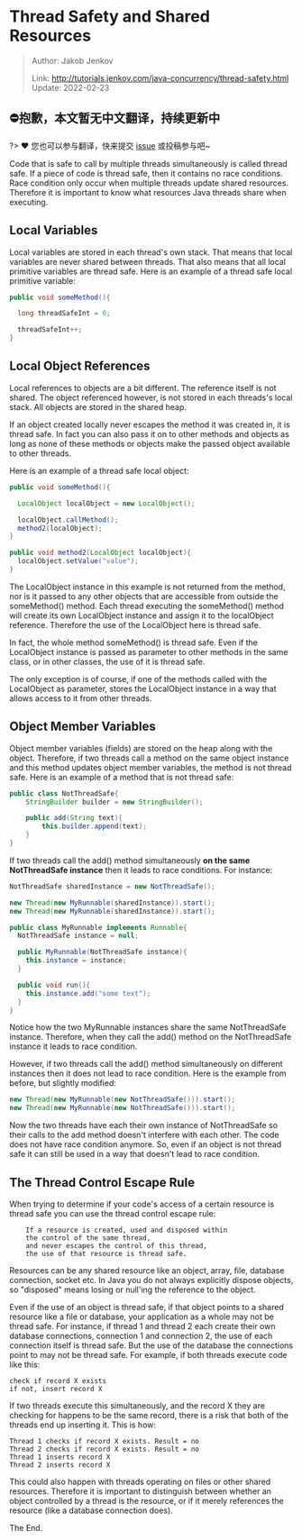 # Thread Safety and Shared Resources

> Author: Jakob Jenkov
>
> Link: http://tutorials.jenkov.com/java-concurrency/thread-safety.html  Update: 2022-02-23

## ⛔抱歉，本文暂无中文翻译，持续更新中
?> ❤️ 您也可以参与翻译，快来提交 [issue](https://github.com/senlypan/concurrent-programming-docs/issues) 或投稿参与吧~

Code that is safe to call by multiple threads simultaneously is called thread safe. If a piece of code is thread safe, then it contains no race conditions. Race condition only occur when multiple threads update shared resources. Therefore it is important to know what resources Java threads share when executing.

## Local Variables

Local variables are stored in each thread's own stack. That means that local variables are never shared between threads. That also means that all local primitive variables are thread safe. Here is an example of a thread safe local primitive variable:

```java
public void someMethod(){

  long threadSafeInt = 0;

  threadSafeInt++;
}
```

## Local Object References

Local references to objects are a bit different. The reference itself is not shared. The object referenced however, is not stored in each threads's local stack. All objects are stored in the shared heap.

If an object created locally never escapes the method it was created in, it is thread safe. In fact you can also pass it on to other methods and objects as long as none of these methods or objects make the passed object available to other threads.

Here is an example of a thread safe local object:

```java
public void someMethod(){

  LocalObject localObject = new LocalObject();

  localObject.callMethod();
  method2(localObject);
}

public void method2(LocalObject localObject){
  localObject.setValue("value");
}

```

The LocalObject instance in this example is not returned from the method, nor is it passed to any other objects that are accessible from outside the someMethod() method. Each thread executing the someMethod() method will create its own LocalObject instance and assign it to the localObject reference. Therefore the use of the LocalObject here is thread safe.

In fact, the whole method someMethod() is thread safe. Even if the LocalObject instance is passed as parameter to other methods in the same class, or in other classes, the use of it is thread safe.

The only exception is of course, if one of the methods called with the LocalObject as parameter, stores the LocalObject instance in a way that allows access to it from other threads.

## Object Member Variables

Object member variables (fields) are stored on the heap along with the object. Therefore, if two threads call a method on the same object instance and this method updates object member variables, the method is not thread safe. Here is an example of a method that is not thread safe:

```java
public class NotThreadSafe{
    StringBuilder builder = new StringBuilder();

    public add(String text){
        this.builder.append(text);
    }
}
```

If two threads call the add() method simultaneously **on the same NotThreadSafe instance** then it leads to race conditions. For instance:

```java
NotThreadSafe sharedInstance = new NotThreadSafe();

new Thread(new MyRunnable(sharedInstance)).start();
new Thread(new MyRunnable(sharedInstance)).start();

public class MyRunnable implements Runnable{
  NotThreadSafe instance = null;

  public MyRunnable(NotThreadSafe instance){
    this.instance = instance;
  }

  public void run(){
    this.instance.add("some text");
  }
}
```

Notice how the two MyRunnable instances share the same NotThreadSafe instance. Therefore, when they call the add() method on the NotThreadSafe instance it leads to race condition.

However, if two threads call the add() method simultaneously on different instances then it does not lead to race condition. Here is the example from before, but slightly modified:

```java
new Thread(new MyRunnable(new NotThreadSafe())).start();
new Thread(new MyRunnable(new NotThreadSafe())).start();
```

Now the two threads have each their own instance of NotThreadSafe so their calls to the add method doesn't interfere with each other. The code does not have race condition anymore. So, even if an object is not thread safe it can still be used in a way that doesn't lead to race condition.

## The Thread Control Escape Rule

When trying to determine if your code's access of a certain resource is thread safe you can use the thread control escape rule:

```text
    If a resource is created, used and disposed within
    the control of the same thread,
    and never escapes the control of this thread,
    the use of that resource is thread safe.
```

Resources can be any shared resource like an object, array, file, database connection, socket etc. In Java you do not always explicitly dispose objects, so "disposed" means losing or null'ing the reference to the object.

Even if the use of an object is thread safe, if that object points to a shared resource like a file or database, your application as a whole may not be thread safe. For instance, if thread 1 and thread 2 each create their own database connections, connection 1 and connection 2, the use of each connection itself is thread safe. But the use of the database the connections point to may not be thread safe. For example, if both threads execute code like this:

```text
check if record X exists
if not, insert record X
```

If two threads execute this simultaneously, and the record X they are checking for happens to be the same record, there is a risk that both of the threads end up inserting it. This is how:

```text
Thread 1 checks if record X exists. Result = no
Thread 2 checks if record X exists. Result = no
Thread 1 inserts record X
Thread 2 inserts record X
```

This could also happen with threads operating on files or other shared resources. Therefore it is important to distinguish between whether an object controlled by a thread is the resource, or if it merely references the resource (like a database connection does).

The End.